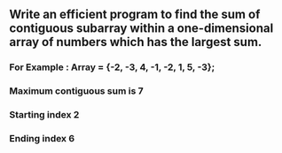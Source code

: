 ## Write an efficient program to find the sum of contiguous subarray within a one-dimensional array of numbers which has the largest sum.

### For Example : Array = {-2, -3, 4, -1, -2, 1, 5, -3};

### Maximum contiguous sum is 7

### Starting index 2

### Ending index 6
